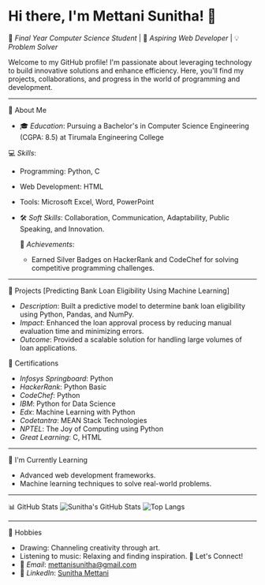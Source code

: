 # Hi there, I'm Mettani Sunitha! 👋

🌟 *Final Year Computer Science Student* | 🚀 *Aspiring Web Developer* | 💡 *Problem Solver*

Welcome to my GitHub profile! I'm passionate about leveraging technology to build innovative solutions and enhance efficiency. Here, you'll find my projects, collaborations, and progress in the world of programming and development.

---

🌟 About Me
- 🎓 *Education*: Pursuing a Bachelor's in Computer Science Engineering (CGPA: 8.5) at Tirumala Engineering College
  
 💻 *Skills*: 
  - Programming: Python, C
  - Web Development: HTML
  - Tools: Microsoft Excel, Word, PowerPoint
- 🛠 *Soft Skills*: Collaboration, Communication, Adaptability, Public Speaking, and Innovation.
  
  🏅 *Achievements*: 
  - Earned Silver Badges on HackerRank and CodeChef for solving competitive programming challenges.

---

🔭 Projects
 [Predicting Bank Loan Eligibility Using Machine Learning]
- *Description*: Built a predictive model to determine bank loan eligibility using Python, Pandas, and NumPy.
- *Impact*: Enhanced the loan approval process by reducing manual evaluation time and minimizing errors.
- *Outcome*: Provided a scalable solution for handling large volumes of loan applications.

📜 Certifications
- *Infosys Springboard*: Python
- *HackerRank*: Python Basic
- *CodeChef*: Python
- *IBM*: Python for Data Science
- *Edx*: Machine Learning with Python
- *Codetantra*: MEAN Stack Technologies
- *NPTEL*: The Joy of Computing using Python
- *Great Learning*: C, HTML

---

🌱 I'm Currently Learning
- Advanced web development frameworks.
- Machine learning techniques to solve real-world problems.

---

📊 GitHub Stats
![Sunitha's GitHub Stats](https://github-readme-stats.vercel.app/api?username=yourusername&show_icons=true&theme=radical)
![Top Langs](https://github-readme-stats.vercel.app/api/top-langs/?username=yourusername&layout=compact&theme=radical)

---

🎨 Hobbies
- Drawing: Channeling creativity through art.
- Listening to music: Relaxing and finding inspiration.
 🤝 Let's Connect!
- 📧 *Email*: [mettanisunitha@gmail.com](mailto:mettanisunitha@gmail.com)
- 💼 *LinkedIn*: [Sunitha Mettani](https://www.linkedin.com/in/sunitha-mettani)


